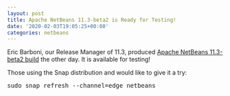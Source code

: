 ```yaml
---
layout: post
title: Apache NetBeans 11.3-beta2 is Ready for Testing!
date: '2020-02-03T19:05:25+00:00'
categories: netbeans
---
```

<p>Eric Barboni, our Release Manager of 11.3, produced <a href="https://builds.apache.org/view/M-R/view/NetBeans/job/netbeans-TLP/job/netbeans/job/release113/6/artifact/dist/netbeans-11.3-beta2-bin.zip">Apache NetBeans 11.3-beta2 build</a> the other day. It is available for testing!
<p>
Those using the Snap distribution and would like to give it a try:<br/>
<pre>sudo snap refresh --channel=edge netbeans</pre>
</p>
